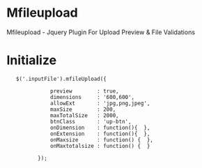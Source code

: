 Mfileupload
===========

Mfileupload - Jquery Plugin For Upload Preview &amp; File Validations


Initialize
==========

       $('.inputFile').mfileUpload({
                 
                  preview        : true, 
                  dimensions     : '600,600',
                  allowExt       : 'jpg,png,jpeg',
                  maxSize        : 200,   
                  maxTotalSize   : 2000, 
                  btnClass       : 'up-btn', 
                  onDimension    : function(){  },
                  onExtension    : function(){  },
                  onMaxsize      : function() {  },
                  onMaxtotalsize : function() {  }
                  
              });
